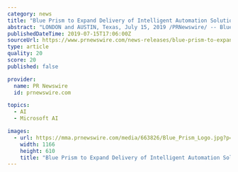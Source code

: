```yaml
---
category: news
title: "Blue Prism to Expand Delivery of Intelligent Automation Solutions on Microsoft Azure"
abstract: "LONDON and AUSTIN, Texas, July 15, 2019 /PRNewswire/ -- Blue Prism (AIM: PRSM), a leader in Robotic Process Automation (RPA), today announced plans to deliver leading-edge intelligent automation solutions and cognitive services on Microsoft Azure."
publishedDateTime: 2019-07-15T17:06:00Z
sourceUrl: https://www.prnewswire.com/news-releases/blue-prism-to-expand-delivery-of-intelligent-automation-solutions-on-microsoft-azure-300884781.html
type: article
quality: 20
score: 20
published: false

provider:
  name: PR Newswire
  id: prnewswire.com

topics:
  - AI
  - Microsoft AI

images:
  - url: https://mma.prnewswire.com/media/663826/Blue_Prism_Logo.jpg?p=facebook
    width: 1166
    height: 610
    title: "Blue Prism to Expand Delivery of Intelligent Automation Solutions on Microsoft Azure"
---
```

